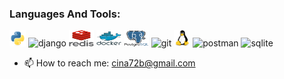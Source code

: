 <h3 align="left">Languages And Tools:</h3>
<p align="left">
  <img src="https://raw.githubusercontent.com/devicons/devicon/master/icons/python/python-original.svg" alt="python" width="26" height="26"/> 
  <img src="https://user-images.githubusercontent.com/29748439/177030588-a1916efd-384b-439a-9b30-24dd24dd48b6.png" alt="django" width="40" height="26"/>
  <img src="https://raw.githubusercontent.com/devicons/devicon/master/icons/redis/redis-original-wordmark.svg" alt="redis" width="40" height="26"/>
  <img src="https://raw.githubusercontent.com/devicons/devicon/master/icons/docker/docker-original-wordmark.svg" alt="docker" width="40" height="26"/> 
  <img src="https://raw.githubusercontent.com/devicons/devicon/master/icons/postgresql/postgresql-original-wordmark.svg" alt="postgres" width="40" height="26"/>
  <img src="https://www.vectorlogo.zone/logos/git-scm/git-scm-icon.svg" alt="git" width="26" height="26"/>
  <img src="https://raw.githubusercontent.com/devicons/devicon/master/icons/linux/linux-original.svg" alt="linux" width="26" height="26"/>
  <img src="https://www.vectorlogo.zone/logos/getpostman/getpostman-icon.svg" alt="postman" width="26" height="26"/>
  <img src="https://www.vectorlogo.zone/logos/sqlite/sqlite-icon.svg" alt="sqlite" width="26" height="26"/>

<!-- - 💞️ I’m looking to collaborate on ... -->
- 📫 How to reach me: cina72b@gmail.com
